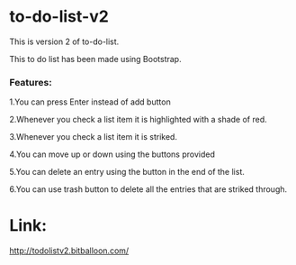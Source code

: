 # to-do-list-v2

This is version 2 of to-do-list.

This to do list has been made using Bootstrap.

### Features:
1.You can press Enter instead of add button

2.Whenever you check a list item it is highlighted with a shade of red.

3.Whenever you check a list item it is striked.

4.You can move up or down using the buttons provided

5.You can delete an entry using the button in the end of the list.

6.You can use trash button to delete all the entries that are striked through.

# Link:

http://todolistv2.bitballoon.com/
